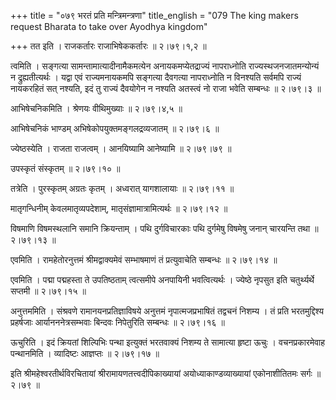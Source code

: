 +++
title = "०७९ भरतं प्रति मन्त्रिमन्त्रणा"
title_english = "079 The king makers request Bharata to take over Ayodhya kingdom"

+++
तत इति । राजकर्तारः राजाभिषेककर्तारः  ॥  २।७९।१,२  ॥   

  

त्वमिति । सङ्गत्या सामन्तामात्यादीनामैकमत्येन अनायकमप्येतद्राज्यं नापराध्नोति राज्यस्थजनजातमन्योन्यं न द्रुह्यतीत्यर्थः । यद्वा एवं राज्यमनायकमपि सङ्गत्या दैवगत्या नापराध्नोति न विनश्यति सर्वमपि राज्यं नायकरहितं सत् नश्यति, इदं तु राज्यं दैवयोगेन न नश्यति अतस्त्वं नो राजा भवेति सम्बन्धः  ॥  २।७९।३  ॥   

  

आभिषेचनिकमिति । श्रेणयः वीथिमुख्याः  ॥  २।७९।४,५  ॥   

  

आभिषेचनिकं भाण्डम् अभिषेकोपयुक्तमङ्गलद्रव्यजातम्  ॥  २।७९।६  ॥   

  

ज्येष्ठस्येति । राजता राजत्वम् । आनयिष्यामि आनेष्यामि  ॥  २।७९।७९  ॥   

  

उपस्कृतं संस्कृतम्  ॥  २।७९।१०  ॥   

  

तत्रेति । पुरस्कृतम् अग्रतः कृतम् । अध्वरात् यागशालायाः  ॥  २।७९।११  ॥   

  

मातृगन्धिनीम् केवलमातृव्यपदेशाम्, मातृसंज्ञामात्रामित्यर्थः  ॥  २।७९।१२  ॥   

  

विषमाणि विषमस्थलानि समानि क्रियन्ताम् । पथि दुर्गविचारकाः पथि दुर्गमेषु विषमेषु जनान् चारयन्ति तथा  ॥  २।७९।१३  ॥   

  

एवमिति । रामहेतोरनुत्तमं श्रीमद्वाक्यमेवं सम्भाषमाणं तं प्रत्युवाचेति सम्बन्धः  ॥  २।७९।१४  ॥   

  

एवमिति । पद्मा पद्महस्ता ते उपतिष्ठताम् त्वत्समीपे अनपायिनी भवत्वित्यर्थः । ज्येष्ठे नृपसुत इति चतुर्थ्यर्थे सप्तमी  ॥  २।७९।१५  ॥   

  

अनुत्तममिति । संश्रवणे रामानयनप्रतिज्ञाविषये अनुत्तमं नृपात्मजप्रभाषितं तद्वचनं निशम्य । तं प्रति भरतमुद्दिश्य प्रहर्षजाः आर्यानननेत्रसम्भवाः बिन्दवः निपेतुरिति सम्बन्धः  ॥  २।७९।१६  ॥   

  

ऊचुरिति । इदं क्रियतां शिल्पिभिः पन्था इत्युक्तं भरतवाक्यं निशम्य ते सामात्या हृष्टा ऊचुः । वचनप्रकारमेवाह पन्थानमिति । व्यादिष्टः आज्ञप्तः  ॥  २।७९।१७  ॥   

  

इति श्रीमहेश्वरतीर्थविरचितायां श्रीरामायणतत्त्वदीपिकाख्यायां अयोध्याकाण्डव्याख्यायां एकोनाशीतितमः सर्गः  ॥  २।७९  ॥   

  

  

